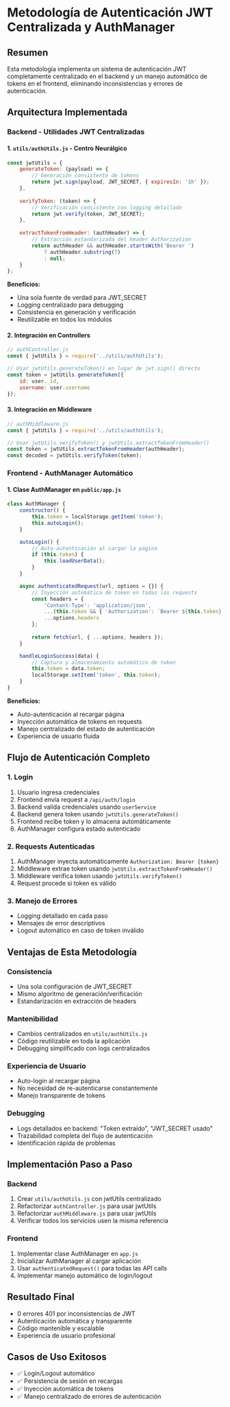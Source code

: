# Metodología de Autenticación JWT Centralizada y AuthManager

## Resumen
Esta metodología implementa un sistema de autenticación JWT completamente centralizado en el backend y un manejo automático de tokens en el frontend, eliminando inconsistencias y errores de autenticación.

## Arquitectura Implementada

### Backend - Utilidades JWT Centralizadas

#### 1. `utils/authUtils.js` - Centro Neurálgico
```javascript
const jwtUtils = {
    generateToken: (payload) => {
        // Generación consistente de tokens
        return jwt.sign(payload, JWT_SECRET, { expiresIn: '1h' });
    },
    
    verifyToken: (token) => {
        // Verificación consistente con logging detallado
        return jwt.verify(token, JWT_SECRET);
    },
    
    extractTokenFromHeader: (authHeader) => {
        // Extracción estandarizada del header Authorization
        return authHeader && authHeader.startsWith('Bearer ') 
            ? authHeader.substring(7) 
            : null;
    }
};
```

**Beneficios:**
- Una sola fuente de verdad para JWT_SECRET
- Logging centralizado para debugging
- Consistencia en generación y verificación
- Reutilizable en todos los módulos

#### 2. Integración en Controllers
```javascript
// authController.js
const { jwtUtils } = require('../utils/authUtils');

// Usar jwtUtils.generateToken() en lugar de jwt.sign() directo
const token = jwtUtils.generateToken({ 
    id: user._id, 
    username: user.username 
});
```

#### 3. Integración en Middleware
```javascript
// authMiddleware.js
const { jwtUtils } = require('../utils/authUtils');

// Usar jwtUtils.verifyToken() y jwtUtils.extractTokenFromHeader()
const token = jwtUtils.extractTokenFromHeader(authHeader);
const decoded = jwtUtils.verifyToken(token);
```

### Frontend - AuthManager Automático

#### 1. Clase AuthManager en `public/app.js`
```javascript
class AuthManager {
    constructor() {
        this.token = localStorage.getItem('token');
        this.autoLogin();
    }

    autoLogin() {
        // Auto-autenticación al cargar la página
        if (this.token) {
            this.loadUserData();
        }
    }

    async authenticatedRequest(url, options = {}) {
        // Inyección automática de token en todas las requests
        const headers = {
            'Content-Type': 'application/json',
            ...(this.token && { 'Authorization': `Bearer ${this.token}` }),
            ...options.headers
        };
        
        return fetch(url, { ...options, headers });
    }

    handleLoginSuccess(data) {
        // Captura y almacenamiento automático de token
        this.token = data.token;
        localStorage.setItem('token', this.token);
    }
}
```

**Beneficios:**
- Auto-autenticación al recargar página
- Inyección automática de tokens en requests
- Manejo centralizado del estado de autenticación
- Experiencia de usuario fluida

## Flujo de Autenticación Completo

### 1. Login
1. Usuario ingresa credenciales
2. Frontend envía request a `/api/auth/login`
3. Backend valida credenciales usando `userService`
4. Backend genera token usando `jwtUtils.generateToken()`
5. Frontend recibe token y lo almacena automáticamente
6. AuthManager configura estado autenticado

### 2. Requests Autenticadas
1. AuthManager inyecta automáticamente `Authorization: Bearer {token}`
2. Middleware extrae token usando `jwtUtils.extractTokenFromHeader()`
3. Middleware verifica token usando `jwtUtils.verifyToken()`
4. Request procede si token es válido

### 3. Manejo de Errores
- Logging detallado en cada paso
- Mensajes de error descriptivos
- Logout automático en caso de token inválido

## Ventajas de Esta Metodología

### Consistencia
- Una sola configuración de JWT_SECRET
- Mismo algoritmo de generación/verificación
- Estandarización en extracción de headers

### Mantenibilidad
- Cambios centralizados en `utils/authUtils.js`
- Código reutilizable en toda la aplicación
- Debugging simplificado con logs centralizados

### Experiencia de Usuario
- Auto-login al recargar página
- No necesidad de re-autenticarse constantemente
- Manejo transparente de tokens

### Debugging
- Logs detallados en backend: "Token extraído", "JWT_SECRET usado"
- Trazabilidad completa del flujo de autenticación
- Identificación rápida de problemas

## Implementación Paso a Paso

### Backend
1. Crear `utils/authUtils.js` con jwtUtils centralizado
2. Refactorizar `authController.js` para usar jwtUtils
3. Refactorizar `authMiddleware.js` para usar jwtUtils
4. Verificar todos los servicios usen la misma referencia

### Frontend
1. Implementar clase AuthManager en `app.js`
2. Inicializar AuthManager al cargar aplicación
3. Usar `authenticatedRequest()` para todas las API calls
4. Implementar manejo automático de login/logout

## Resultado Final
- 0 errores 401 por inconsistencias de JWT
- Autenticación automática y transparente
- Código mantenible y escalable
- Experiencia de usuario profesional

## Casos de Uso Exitosos
- ✅ Login/Logout automático
- ✅ Persistencia de sesión en recargas
- ✅ Inyección automática de tokens
- ✅ Manejo centralizado de errores de autenticación
